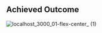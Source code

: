 <h2 font-weight="bold">Achieved Outcome</h2>

![localhost_3000_01-flex-center_ (1)](https://github.com/iamvictati/Odin_Flexbox/assets/142629886/6a76f574-3f76-4f4f-9d8e-67b9a2693a67)

